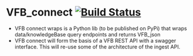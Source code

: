 # VFB_connect [![Build Status](https://travis-ci.org/VirtualFlyBrain/VFB_connect.svg?branch=master)](https://travis-ci.org/VirtualFlyBrain/VFB_connect)

  *  VFB connect wraps is a Python lib (to be published on PyPi) that wraps data/knowledgeBase query endpoints and returns VFB_json
  * VFB connect will form the basis of a VFB REST API with a swagger interface.  This will re-use some of the architecture of the ingest API.
